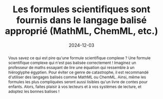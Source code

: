 ---
N: 
Rubrique: 
title: Les formules scientifiques sont fournis dans le langage balisé approprié  (MathML, ChemML, etc.) 
detail:  
abstract: Vous savez ce qui est pire qu'une formule scientifique complexe ? Une formule scientifique complexe qui n'est pas balisée correctement ! Imaginez un professeur de maths essayant de lire une équation qui ressemble à un hiéroglyphe égyptien. Pour éviter ce genre de catastrophe, il est recommandé d'utiliser des langages balisés comme MathML ou ChemML. Ainsi, même les formules les plus compliquées seront aussi lisibles qu'un livre de contes pour enfants. Alors, faites plaisir à vos lecteurs et à vos systèmes de lecture, et adoptez les bonnes balises !
categories: [" contenus"]
agrege: O0000-E081
opquast: '0000'
indiceebook: '81'
description: "Règle n° 081"
before: "080"
weight: "081"
after: "082"
actif: '1'
layout: rules
date: 2024-12-03
tags: ["Accessibilité", "Interopérabilité"]
objectif: ["Assurer l'accessibilité des formules scientifiques : Pour garantir que les formules scientifiques sont lisibles et compréhensibles par tous les utilisateurs.", "
Utiliser des langages balisés standardisés : Pour garantir la compatibilité et l'interopérabilité des formules scientifiques."]
Meo: ["Les formules scientifiques doivent être balisées en MathML ou ChemML"]
Controle: ["Vérifier que toutes les formules scientifiques sont balisées en MathML ou ChemML"
]
epubcheck: false
ace: false
humancheck: true
Source: ["SNE"]
Referentiel: [""]
steps: ["Conception", "Fabrication"]
---